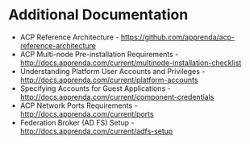 # Additional Documentation

* ACP Reference Architecture - https://github.com/apprenda/acp-reference-architecture
* ACP Multi-node Pre-installation Requirements - http://docs.apprenda.com/current/multinode-installation-checklist
* Understanding Platform User Accounts and Privileges - http://docs.apprenda.com/current/platform-accounts
* Specifying Accounts for Guest Applications - http://docs.apprenda.com/current/component-credentials
* ACP Network Ports Requirements - http://docs.apprenda.com/current/ports
* Federation Broker (AD FS) Setup - http://docs.apprenda.com/current/adfs-setup